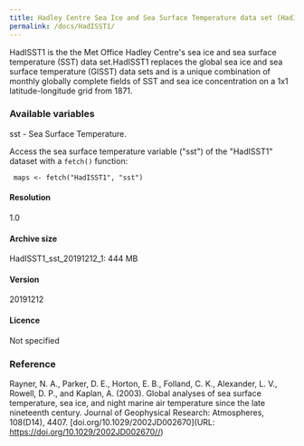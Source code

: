 ```yaml
---
title: Hadley Centre Sea Ice and Sea Surface Temperature data set (HadISST1)
permalink: /docs/HadISST1/
---
```

HadISST1 is the the Met Office Hadley Centre's sea ice and sea surface temperature (SST) data set.HadISST1 replaces the global sea ice and sea surface temperature (GISST) data sets and is a unique combination of monthly globally complete fields of SST and sea ice concentration on a 1x1 latitude-longitude grid from 1871.



### Available variables 

sst - Sea Surface Temperature.

Access the sea surface temperature variable ("sst") of the "HadISST1" dataset with a `fetch()` function:

```{r}
 maps <- fetch("HadISST1", "sst")

```


#### Resolution 

1.0

#### Archive size

HadISST1_sst_20191212_1: 444 MB

#### Version

20191212

#### Licence


Not specified



### Reference

Rayner, N. A., Parker, D. E., Horton, E. B., Folland, C. K., Alexander, L. V., Rowell, D. P., and Kaplan, A. (2003). Global analyses of sea surface temperature, sea ice, and night marine air temperature since the late nineteenth century. Journal of Geophysical Research: Atmospheres, 108(D14), 4407. [doi.org/10.1029/2002JD002670](URL: https://doi.org/10.1029/2002JD002670//)
